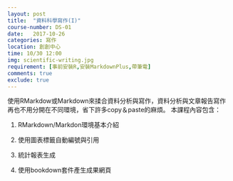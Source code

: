 ```yaml
---
layout: post
title:  "資料科學寫作(I)"
course-number: DS-01
date:   2017-10-26
categories: 寫作
location: 創創中心
time: 10/30 12:00
img: scientific-writing.jpg
requirement: [事前安裝R,安裝MarkdownPlus,帶筆電]
comments: true
exclude: true
---
```

使用RMarkdow或Markdown來揉合資料分析與寫作，資料分析與文章報告寫作再也不用分開在不同環境，省下許多copy＆paste的麻煩。
本課程內容包含：

1. RMarkdown/Markdon環境基本介紹

2. 使用圖表標籤自動編號與引用

3. 統計報表生成

4. 使用bookdown套件產生成果網頁

